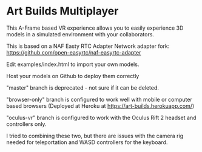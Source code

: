 # Art Builds Multiplayer

This A-Frame based VR experience allows you to easily experience  3D models in a simulated environment with your collaborators. 

This is based on a NAF Easty RTC Adapter Network adapter fork: https://github.com/open-easyrtc/naf-easyrtc-adapter



Edit examples/index.html to import your own models.  

Host your models on Github to deploy them correctly 

"master" branch is deprecated - not sure if it can be deleted. 

"browser-only" branch is configured to work well with mobile or computer based browsers (Deployed at Heroku at https://art-builds.herokuapp.com/) 

"oculus-vr" branch is configured to work with the Oculus Rift 2 headset and controllers only. 

I tried to combining these two, but there are issues with the camera rig needed for teleportation and WASD controllers for the keyboard.

